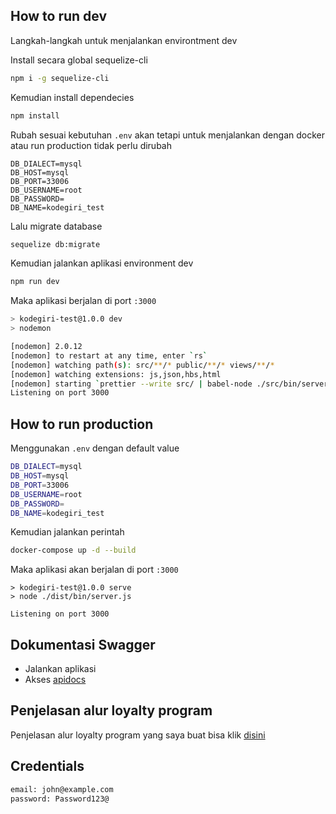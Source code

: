 ## **How to run dev**

Langkah-langkah untuk menjalankan environtment dev

Install secara global sequelize-cli
```bash
npm i -g sequelize-cli
```

Kemudian install dependecies
```bash
npm install
```

Rubah sesuai kebutuhan `.env` akan tetapi untuk menjalankan dengan docker atau run production tidak perlu dirubah
```env
DB_DIALECT=mysql
DB_HOST=mysql
DB_PORT=33006
DB_USERNAME=root
DB_PASSWORD=
DB_NAME=kodegiri_test
```

Lalu migrate database
```bash
sequelize db:migrate
```

Kemudian jalankan aplikasi environment dev
```bash
npm run dev
```

Maka aplikasi berjalan di port `:3000`
```bash
> kodegiri-test@1.0.0 dev
> nodemon

[nodemon] 2.0.12
[nodemon] to restart at any time, enter `rs`
[nodemon] watching path(s): src/**/* public/**/* views/**/*
[nodemon] watching extensions: js,json,hbs,html
[nodemon] starting `prettier --write src/ | babel-node ./src/bin/server.js`
Listening on port 3000
```

## **How to run production**

Menggunakan `.env` dengan default value
```bash
DB_DIALECT=mysql
DB_HOST=mysql
DB_PORT=33006
DB_USERNAME=root
DB_PASSWORD=
DB_NAME=kodegiri_test
```

Kemudian jalankan perintah
```bash
docker-compose up -d --build
```

Maka aplikasi akan berjalan di port `:3000`
```bashs
> kodegiri-test@1.0.0 serve
> node ./dist/bin/server.js

Listening on port 3000
```

## **Dokumentasi Swagger**

- Jalankan aplikasi
- Akses [apidocs](`http://localhost:3000/api-docs`)

## **Penjelasan alur loyalty program**

Penjelasan alur loyalty program yang saya buat bisa klik [disini](src/docs/flow.md)

## **Credentials**

```bash
email: john@example.com
password: Password123@
```

